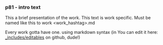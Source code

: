 ### p81 - intro text

This a brief presentation of the work. This text is work specific. Must be named like this to work <work_hashtag>.md

Every work gotta have one. using markdown syntax (in You can edit it  here: [_includes/editables](https://github.com/toybreaker/binocle/tree/gh-pages/_includes/editables) on github, dude!)
